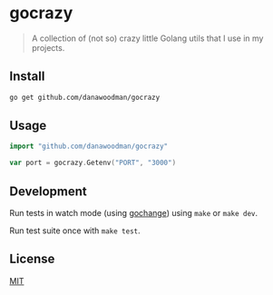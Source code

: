 # gocrazy

> A collection of (not so) crazy little Golang utils that I use in my projects.

## Install

```bash
go get github.com/danawoodman/gocrazy
```

## Usage

```go
import "github.com/danawoodman/gocrazy"

var port = gocrazy.Getenv("PORT", "3000")
```

## Development

Run tests in watch mode (using [gochange](https://github.com/danawoodman/gochange)) using `make` or `make dev`.

Run test suite once with `make test`.

## License

[MIT](./LICENSE.md)
